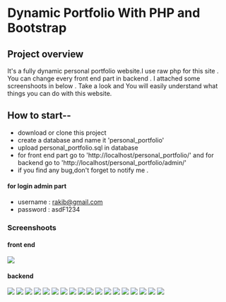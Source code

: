 # Dynamic Portfolio With PHP and Bootstrap
## Project overview
It's a fully dynamic personal portfolio website.I use raw php for this site . You can change every front end part in backend . I attached some screenshoots in below . Take a look and You will easily understand what things you can do with this website.

## How to start--
* download or clone this project
* create a database and name it 'personal_portfolio'
* upload personal_portfolio.sql in database
* for front end part go to 'http://localhost/personal_portfolio/' and for backend go to 'http://localhost/personal_portfolio/admin/'
* if you find any bug,don't forget to notify me .
#### for login admin part
* username : rakib@gmail.com
* password : asdF1234





### Screenshoots
#### front end
![](https://raw.githubusercontent.com/crrakib5/Dynamic-Portfolio-With-Php-and-Bootstrap/master/screenshots/localhost_personal_portfolio_%20(1).png)
#### backend
![](https://raw.githubusercontent.com/crrakib5/Dynamic-Portfolio-With-Php-and-Bootstrap/master/screenshots/localhost_personal_portfolio_login.php.png)
![](https://raw.githubusercontent.com/crrakib5/Dynamic-Portfolio-With-Php-and-Bootstrap/master/screenshots/localhost_personal_portfolio_admin_index.php.png)
![](https://raw.githubusercontent.com/crrakib5/Dynamic-Portfolio-With-Php-and-Bootstrap/master/screenshots/localhost_personal_portfolio_admin_users.php.png)
![](https://raw.githubusercontent.com/crrakib5/Dynamic-Portfolio-With-Php-and-Bootstrap/master/screenshots/localhost_personal_portfolio_admin_education.php.png)
![](https://raw.githubusercontent.com/crrakib5/Dynamic-Portfolio-With-Php-and-Bootstrap/master/screenshots/localhost_personal_portfolio_admin_education_edit.php.png)
![](https://raw.githubusercontent.com/crrakib5/Dynamic-Portfolio-With-Php-and-Bootstrap/master/screenshots/localhost_personal_portfolio_admin_services.php.png)
![](https://raw.githubusercontent.com/crrakib5/Dynamic-Portfolio-With-Php-and-Bootstrap/master/screenshots/localhost_personal_portfolio_admin_service_add.php.png)
![](https://raw.githubusercontent.com/crrakib5/Dynamic-Portfolio-With-Php-and-Bootstrap/master/screenshots/localhost_personal_portfolio_admin_best_works.php.png)
![](https://raw.githubusercontent.com/crrakib5/Dynamic-Portfolio-With-Php-and-Bootstrap/master/screenshots/localhost_personal_portfolio_admin_my_best_works.php.png)
![](https://raw.githubusercontent.com/crrakib5/Dynamic-Portfolio-With-Php-and-Bootstrap/master/screenshots/localhost_personal_portfolio_admin_statistics.php.png)
![](https://raw.githubusercontent.com/crrakib5/Dynamic-Portfolio-With-Php-and-Bootstrap/master/screenshots/localhost_personal_portfolio_admin_statistics_edit.php.png)
![](https://raw.githubusercontent.com/crrakib5/Dynamic-Portfolio-With-Php-and-Bootstrap/master/screenshots/localhost_personal_portfolio_admin_all_testimonials.php.png)
![](https://raw.githubusercontent.com/crrakib5/Dynamic-Portfolio-With-Php-and-Bootstrap/master/screenshots/localhost_personal_portfolio_admin_testimonials.php.png)
![](https://raw.githubusercontent.com/crrakib5/Dynamic-Portfolio-With-Php-and-Bootstrap/master/screenshots/localhost_personal_portfolio_admin_logo.php.png)
![](https://raw.githubusercontent.com/crrakib5/Dynamic-Portfolio-With-Php-and-Bootstrap/master/screenshots/localhost_personal_portfolio_admin_all_guest_message.php.png)
![](https://raw.githubusercontent.com/crrakib5/Dynamic-Portfolio-With-Php-and-Bootstrap/master/screenshots/localhost_personal_portfolio_admin_contact_information.php.png)
![](https://raw.githubusercontent.com/crrakib5/Dynamic-Portfolio-With-Php-and-Bootstrap/master/screenshots/localhost_personal_portfolio_admin_contact_information_change.php.png)
![](https://raw.githubusercontent.com/crrakib5/Dynamic-Portfolio-With-Php-and-Bootstrap/master/screenshots/localhost_personal_portfolio_admin_profile.php.png)
